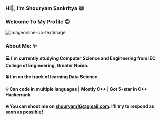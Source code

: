 ### Hi👋, I'm Shouryam Sankritya :smile:
### Welcome To My Profile :blush: 
<!--
**shouryam01/shouryam01** is a ✨ _special_ ✨ repository because its `README.md` (this file) appears on your GitHub profile.

Here are some ideas to get you started:

- 🔭 I’m currently working on ...
- 🌱 I’m currently learning ...
- 👯 I’m looking to collaborate on ...
- 🤔 I’m looking for help with ...
- 💬 Ask me about ...
- 📫 How to reach me: ...
- 😄 Pronouns: ...
- ⚡ Fun fact: ...

-->
![imageonline-co-textimage](https://user-images.githubusercontent.com/57291774/176610043-8e6f9481-47e5-488f-88b3-8650048aaf4c.png)
### About Me: :sparkles:
#### :computer: I'm currently studying Computer Science and Engineering from IEC College of Engineering, Greater Noida.
#### :four_leaf_clover: I'm on the track of learning Data Science.
#### :bulb: Can code in multiple languages | Mostly C++ | Got 5-star in C++ Hackerrank.
#### :fire: You can shoot me on shouryam16@gmail.com. I'll try to respond as soon as possible!
